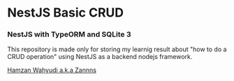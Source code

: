 # NestJS Basic CRUD

### NestJS with TypeORM and SQLite 3

This repository is made only for storing my learnig result about "how to do a CRUD operation" using NestJS as a backend nodejs framework.

[Hamzan Wahyudi a.k.a Zannns](https://hamzan-wahyudi.vercel.app)